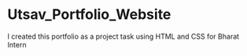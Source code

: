 # Utsav_Portfolio_Website
I created this portfolio as a project task using HTML and CSS for Bharat Intern 
